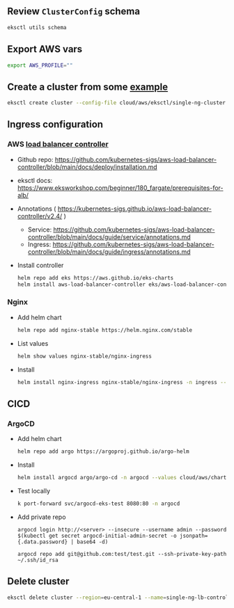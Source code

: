 

## Review `ClusterConfig` schema

```bash
eksctl utils schema
```

## Export AWS vars
```bash
export AWS_PROFILE=""
```

## Create a cluster from some [example](https://github.com/weaveworks/eksctl/blob/main/examples)

```bash
eksctl create cluster --config-file cloud/aws/eksctl/single-ng-cluster.yaml
```

## Ingress configuration

### AWS [load balancer controller](https://docs.aws.amazon.com/eks/latest/userguide/aws-load-balancer-controller.html)

- Github repo: https://github.com/kubernetes-sigs/aws-load-balancer-controller/blob/main/docs/deploy/installation.md
- eksctl docs: https://www.eksworkshop.com/beginner/180_fargate/prerequisites-for-alb/
- Annotations ( https://kubernetes-sigs.github.io/aws-load-balancer-controller/v2.4/ )
  - Service: https://github.com/kubernetes-sigs/aws-load-balancer-controller/blob/main/docs/guide/service/annotations.md
  - Ingress: https://github.com/kubernetes-sigs/aws-load-balancer-controller/blob/main/docs/guide/ingress/annotations.md

- Install controller
  ```bash
  helm repo add eks https://aws.github.io/eks-charts
  helm install aws-load-balancer-controller eks/aws-load-balancer-controller -n kube-system --set clusterName=single-ng-lb-controller --set serviceAccount.create=false --set serviceAccount.name=aws-load-balancer-controller --set region=eu-central-1 --set vpcId=vpc-0d6aa2304efd1cae4
  ```

### Nginx

- Add helm chart
  ```bash
  helm repo add nginx-stable https://helm.nginx.com/stable
  ```
- List values
  ```bash
  helm show values nginx-stable/nginx-ingress
  ```
- Install
  ```bash
  helm install nginx-ingress nginx-stable/nginx-ingress -n ingress --values cloud/aws/charts/nginx-ingress/values.yaml --create-namespace
  ```

## CICD

### ArgoCD

- Add helm chart
  ```bash
  helm repo add argo https://argoproj.github.io/argo-helm
  ```
- Install
  ```bash
  helm install argocd argo/argo-cd -n argocd --values cloud/aws/charts/argo-cd/values.yaml --create-namespace --version 3.33.6
  ```
- Test locally
  ```bash
  k port-forward svc/argocd-eks-test 8080:80 -n argocd
  ```
- Add private repo
  ```
  argocd login http://<server> --insecure --username admin --password $(kubectl get secret argocd-initial-admin-secret -o jsonpath={.data.password} | base64 -d)

  argocd repo add git@github.com:test/test.git --ssh-private-key-path ~/.ssh/id_rsa

  ```

## Delete cluster

```bash
eksctl delete cluster --region=eu-central-1 --name=single-ng-lb-controller 
```
